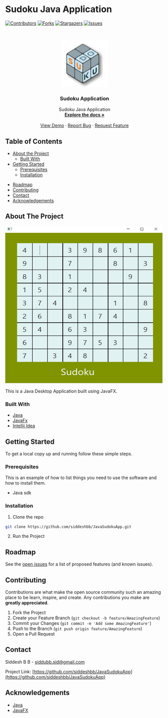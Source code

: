 # Sudoku Java Application

[![Contributors][contributors-shield]][contributors-url]
[![Forks][forks-shield]][forks-url]
[![Stargazers][stars-shield]][stars-url]
[![Issues][issues-shield]][issues-url]

<!-- PROJECT LOGO -->
<br />
<p align="center">
  <a href="https://github.com/siddeshbb/JavaSudokuApp">
    <img src="images/sudoku_logo.png" alt="Logo" width="150" height="150">
  </a>

  <h3 align="center">Sudoku Application</h3>

  <p align="center">
    Sudoku Java Application
    <br />
    <a href="https://github.com/siddeshbb/JavaSudokuApp"><strong>Explore the docs »</strong></a>
    <br />
    <br />
    <a href="https://github.com/siddeshbb/JavaSudokuApp">View Demo</a>
    ·
    <a href="https://github.com/siddeshbb/JavaSudokuApp/issues">Report Bug</a>
    ·
    <a href="https://github.com/siddeshbb/JavaSudokuApp/issues">Request Feature</a>
  </p>
</p>



<!-- TABLE OF CONTENTS -->
## Table of Contents

* [About the Project](#about-the-project)
  * [Built With](#built-with)
* [Getting Started](#getting-started)
  * [Prerequisites](#prerequisites)
  * [Installation](#installation)
<!-- * [Usage](#usage) -->
* [Roadmap](#roadmap)
* [Contributing](#contributing)
* [Contact](#contact)
* [Acknowledgements](#acknowledgements)
<!-- * [License](#license) -->

<!-- ABOUT THE PROJECT -->
## About The Project

<img src="https://github.com/siddeshbb/JavaSudokuApp/blob/master/images/sudko_game.PNG" alt="Screenshot" width="500" height="500">

This is a Java Desktop Application built using JavaFX.

### Built With

* [Java](https://www.java.com/en/)
* [JavaFx](https://openjfx.io/)
* [Intellij Idea](https://www.jetbrains.com/idea/)


<!-- GETTING STARTED -->
## Getting Started

To get a local copy up and running follow these simple steps.

### Prerequisites

This is an example of how to list things you need to use the software and how to install them.
* Java sdk

### Installation
 
1. Clone the repo
```sh
git clone https://github.com/siddeshbb/JavaSudokuApp.git
```
2. Run the Project


<!-- USAGE EXAMPLES 
## Usage

Use this space to show useful examples of how a project can be used. Additional screenshots, code examples and demos work well in this space. You may also link to more resources.

_For more examples, please refer to the [Documentation](https://example.com)_-->



<!-- ROADMAP -->
## Roadmap

See the [open issues](https://github.com/siddeshbb/JavaSudokuApp/issues) for a list of proposed features (and known issues).


<!-- CONTRIBUTING -->
## Contributing

Contributions are what make the open source community such an amazing place to be learn, inspire, and create. Any contributions you make are **greatly appreciated**.

1. Fork the Project
2. Create your Feature Branch (`git checkout -b feature/AmazingFeature`)
3. Commit your Changes (`git commit -m 'Add some AmazingFeature'`)
4. Push to the Branch (`git push origin feature/AmazingFeature`)
5. Open a Pull Request


<!-- LICENSE 
## License

Distributed under the MIT License. See `LICENSE` for more information. 
-->

<!-- CONTACT -->
## Contact

Siddesh B B - siddubb.sid@gmail.com

Project Link: [https://github.com/siddeshbb/JavaSudokuApp](https://github.com/siddeshbb/JavaSudokuApp)

<!-- ACKNOWLEDGEMENTS -->
## Acknowledgements

* [Java](https://www.java.com/en/)
* [JavaFX](https://openjfx.io/)

<!-- MARKDOWN LINKS & IMAGES -->
<!-- https://www.markdownguide.org/basic-syntax/#reference-style-links -->
[contributors-shield]: https://img.shields.io/github/contributors/siddeshbb/JavaSudokuApp.svg?style=flat-square
[contributors-url]: https://github.com/siddeshbb/JavaSudokuApp/graphs/contributors
[forks-shield]: https://img.shields.io/github/forks/siddeshbb/JavaSudokuApp.svg?style=flat-square
[forks-url]: https://github.com/siddeshbb/JavaSudokuApp/network/members
[stars-shield]: https://img.shields.io/github/stars/siddeshbb/JavaSudokuApp.svg?style=flat-square
[stars-url]: https://github.com/siddeshbb/JavaSudokuApp/stargazers
[issues-shield]: https://img.shields.io/github/issues/siddeshbb/JavaSudokuApp.svg?style=flat-square
[issues-url]: https://github.com/siddeshbb/JavaSudokuApp/issues
[license-shield]: https://img.shields.io/github/license/siddeshbb/JavaSudokuApp.svg?style=flat-square
[license-url]: https://github.com/othneildrew/Best-README-Template/blob/master/LICENSE.txt
[linkedin-shield]: https://img.shields.io/badge/-LinkedIn-black.svg?style=flat-square&logo=linkedin&colorB=555
[linkedin-url]: https://linkedin.com/in/othneildrew
[product-screenshot]: images/sudoku_game.png
